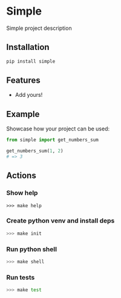 # Simple

Simple project description

## Installation

```bash
pip install simple
```

## Features

- Add yours!

## Example

Showcase how your project can be used:

```python
from simple import get_numbers_sum

get_numbers_sum(1, 2)
# => 3
```

## Actions

### Show help

```
>>> make help
```

### Create python venv and install deps

```bash
>>> make init
```

### Run python shell

```bash
>>> make shell
```

### Run tests

```bash
>>> make test
```
